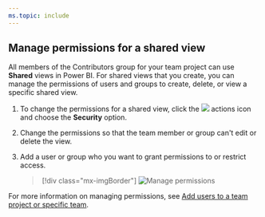```yaml
---
ms.topic: include
---
```



## Manage permissions for a shared view

All members of the Contributors group for your team project can use **Shared** views in Power BI. For shared views that you create, you can manage the permissions of users and groups to create, delete, or view a specific shared view.

1. To change the permissions for a shared view, click the ![](/vsts/report/_img/icons/actions-icon.png) actions icon and choose the **Security** option.

1. Change the permissions so that the team member or group can't edit or delete the view.

1. Add a user or group who you want to grant permissions to or restrict access.

   > [!div class="mx-imgBorder"]
   > ![Manage permissions](/vsts/report/analytics/_img/editable-views/view-permissions.png)

For more information on managing permissions, see [Add users to a team project or specific team](/vsts/security/add-users-team-project).
